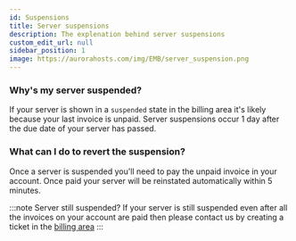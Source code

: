 ```yaml
---
id: Suspensions
title: Server suspensions
description: The explenation behind server suspensions
custom_edit_url: null
sidebar_position: 1
image: https://aurorahosts.com/img/EMB/server_suspension.png
---
```


### Why's my server suspended?

If your server is shown in a `suspended` state in the billing area it's likely because your last invoice is unpaid. Server suspensions occur 1 day after the due date of your server has passed.

### What can I do to revert the suspension?

Once a server is suspended you'll need to pay the unpaid invoice in your account. Once paid your server will be reinstated automatically within 5 minutes.

:::note Server still suspended?
If your server is still suspended even after all the invoices on your account are paid then please contact us by creating a ticket in the [billing area](https://billing.aurorahosts.com)
:::
